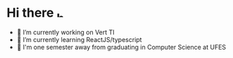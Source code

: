 # Hi there <img src="https://user-images.githubusercontent.com/1303154/88677602-1635ba80-d120-11ea-84d8-d263ba5fc3c0.gif" width="14px" alt="hi">

<!--
**xRiku/xRiku** is a ✨ _special_ ✨ repository because its `README.md` (this file) appears on your GitHub profile.

Here are some ideas to get you started:


-->
- 🔭 I’m currently working on Vert TI
- 🌱 I’m currently learning ReactJS/typescript 
- 🙏 I'm one semester away from graduating in Computer Science at UFES
